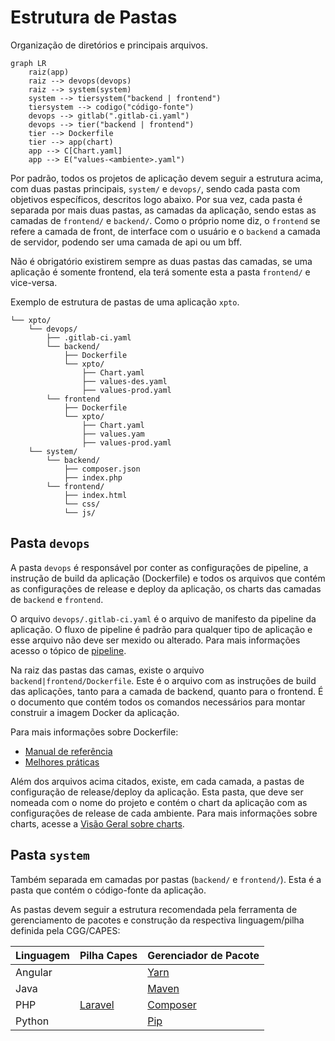 # Estrutura de Pastas

Organização de diretórios e principais arquivos.

```mermaid
graph LR
    raiz(app)
    raiz --> devops(devops)
    raiz --> system(system)
    system --> tiersystem("backend | frontend")
    tiersystem --> codigo("código-fonte")
    devops --> gitlab(".gitlab-ci.yaml")
    devops --> tier("backend | frontend")
    tier --> Dockerfile
    tier --> app(chart)
    app --> C[Chart.yaml]
    app --> E("values-<ambiente>.yaml")
```

Por padrão, todos os projetos de aplicação devem seguir a estrutura acima, com duas pastas principais, `system/` e `devops/`, sendo cada pasta com objetivos específicos, descritos logo abaixo. Por sua vez, cada pasta é separada por mais duas pastas, as camadas da aplicação, sendo estas as camadas de `frontend/` e `backend/`. Como o próprio nome diz, o `frontend` se refere a camada de front, de interface com o usuário e o `backend` a camada de servidor, podendo ser uma camada de api ou um bff.

Não é obrigatório existirem sempre as duas pastas das camadas, se uma aplicação é somente frontend, ela terá somente esta a pasta `frontend/` e vice-versa.

Exemplo de estrutura de pastas de uma aplicação `xpto`.

```
└── xpto/
    └── devops/
        ├── .gitlab-ci.yaml
        └── backend/
            ├── Dockerfile
            └── xpto/
                ├── Chart.yaml
                ├── values-des.yaml
                ├── values-prod.yaml
        └── frontend
            ├── Dockerfile
            └── xpto/
                ├── Chart.yaml
                ├── values.yam
                ├── values-prod.yaml
    └── system/
        └── backend/
            ├── composer.json
            ├── index.php
        └── frontend/
            ├── index.html
            └── css/
            └── js/
```



## Pasta `devops`

A pasta `devops` é responsável por conter as configurações de pipeline, a instrução de build da aplicação (Dockerfile) e todos os arquivos que contém as configurações de release e deploy da aplicação, os charts das camadas de `backend` e `frontend`.

O arquivo `devops/.gitlab-ci.yaml` é o arquivo de manifesto da pipeline da aplicação. O fluxo de pipeline é padrão para qualquer tipo de aplicação e esse arquivo não deve ser mexido ou alterado. Para mais informações acesso o tópico de [pipeline](./pipeline.md).

Na raiz das pastas das camas, existe o arquivo `backend|frontend/Dockerfile`. Este é o arquivo com as instruções de build das aplicações, tanto para a camada de backend, quanto para o frontend. É o documento que contém todos os comandos necessários para montar construir a imagem Docker da aplicação.

Para mais informações sobre Dockerfile:
- [Manual de referência](https://docs.docker.com/engine/reference/builder/)
- [Melhores práticas](https://docs.docker.com/develop/develop-images/dockerfile_best-practices/)


Além dos arquivos acima citados, existe, em cada camada, a pastas de configuração de release/deploy da aplicação. Esta pasta, que deve ser nomeada com o nome do projeto e contém o chart da aplicação com as configurações de release de cada ambiente. Para mais informações sobre charts, acesse a [Visão Geral sobre charts](../helm-charts/visao-geral.md).

## Pasta `system`

Também separada em camadas por pastas (`backend/` e `frontend/`). Esta é a pasta que contém o código-fonte da aplicação.

As pastas devem seguir a estrutura recomendada pela ferramenta de gerenciamento de pacotes e construção da respectiva linguagem/pilha definida pela CGG/CAPES:

Linguagem | Pilha Capes | Gerenciador de Pacote
--------- | ------ | ---------------------
Angular   |        | [Yarn](https://yarnpkg.com/)
Java      |        | [Maven](https://maven.apache.org/)
PHP       | [Laravel](https://xpto.com/cgs/narq/frameworks/php/capes-arquitetura-laravel) | [Composer](https://getcomposer.org/)
Python    |        | [Pip](https://pypi.org/project/pip/)
